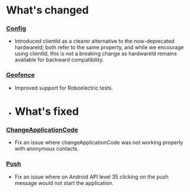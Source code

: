 # What's changed

### [Config](https://github.com/emartech/android-emarsys-sdk/wiki/Config#hardwareid)

* Introduced clientId as a clearer alternative to the now-deprecated hardwareId; both refer to the same property, and while we encourage using clientId, this is not a breaking change as hardwareId remains available for backward compatibility.

### [Geofence](https://github.com/emartech/android-emarsys-sdk/wiki#8-geofence)

* Improved support for Roboelectric tests.


* # What's fixed

### [ChangeApplicationCode](https://github.com/emartech/android-emarsys-sdk/wiki/Config#changeapplicationcode)

* Fix an issue where changeApplicationCode was not working properly with anonymous contacts.

### [Push](https://github.com/emartech/android-emarsys-sdk/wiki#2-push)

* Fix an issue where on Android API level 35 clicking on the push message would not start the application.